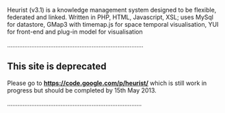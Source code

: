 Heurist (v3.1) is a knowledge management system designed to be flexible, federated and linked. Written in PHP, HTML, Javascript, XSL; uses MySql for datastore, GMap3 with timemap.js for space temporal visualisation, YUI for front-end and plug-in model for visualisation

...............................................................................


## **This site is deprecated** ##

Please go to **https://code.google.com/p/heurist/** which is still work in progress but should be completed by 15th May 2013.

..............................................................................